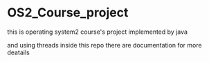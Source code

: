 # OS2_Course_project
this is operating system2 course's project implemented by java

and using threads inside this repo there are documentation for more deatails
